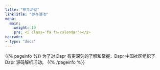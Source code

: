 ```yaml
---
title: "参与活动"
linkTitle: "参与活动"
menu:
  main:
    weight: 10
    pre: <i class='fa fa-calendar'></i>
cascade:
- type: "docs"
---
```



{{% pageinfo %}}
为了对 Dapr 有更深刻的了解和掌握，Dapr 中国社区组织了 Dapr 源码解析活动。
{{% /pageinfo %}}